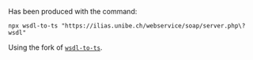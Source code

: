 Has been produced with the command:

```shell
npx wsdl-to-ts "https://ilias.unibe.ch/webservice/soap/server.php\?wsdl"
```

Using the fork of [`wsdl-to-ts`](https://github.com/StenaIT/wsdl-to-ts.git).
